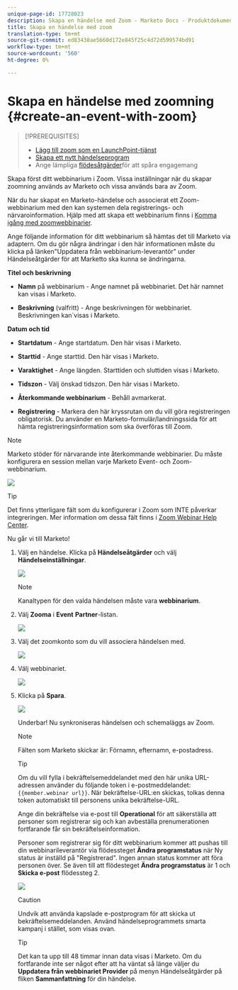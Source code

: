 ```yaml
---
unique-page-id: 17728023
description: Skapa en händelse med Zoom - Marketo Docs - Produktdokumentation
title: Skapa en händelse med zoom
translation-type: tm+mt
source-git-commit: ed83438ae5660d172e845f25c4d72d599574bd91
workflow-type: tm+mt
source-wordcount: '560'
ht-degree: 0%

---
```



# Skapa en händelse med zoomning {#create-an-event-with-zoom}

>[!PREREQUISITES]
>
>* [Lägg till zoom som en LaunchPoint-tjänst](/help/marketo/product-docs/administration/additional-integrations/add-zoom-as-a-launchpoint-service.md)
>* [Skapa ett nytt händelseprogram](/help/marketo/product-docs/demand-generation/events/understanding-events/create-a-new-event-program.md)
>* Ange lämpliga [flödesåtgärder](/help/marketo/product-docs/core-marketo-concepts/smart-campaigns/flow-actions/add-a-flow-step-to-a-smart-campaign.md)för att spåra engagemang


Skapa först ditt webbinarium i Zoom. Vissa inställningar när du skapar zoomning används av Marketo och vissa används bara av Zoom.

När du har skapat en Marketo-händelse och associerat ett Zoom-webbinarium med den kan systemen dela registrerings- och närvaroinformation. Hjälp med att skapa ett webbinarium finns i [Komma igång med zoomwebbinarier](https://support.zoom.us/hc/en-us/articles/200917029-Getting-Started-With-Webinar).

Ange följande information för ditt webbinarium så hämtas det till Marketo via adaptern. Om du gör några ändringar i den här informationen måste du klicka på länken&quot;Uppdatera från webbinarium-leverantör&quot; under Händelseåtgärder för att Marketto ska kunna se ändringarna.

**Titel och beskrivning**

* **Namn**  på webbinarium - Ange namnet på webbinariet. Det här namnet kan visas i Marketo.

* **Beskrivning**  (valfritt) - Ange beskrivningen för webbinariet. Beskrivningen kan`visas i Marketo.

**Datum och tid**

* **Startdatum**  - Ange startdatum. Den här visas i Marketo.

* **Starttid**  - Ange starttid. Den här visas i Marketo.

* **Varaktighet**  - Ange längden. Starttiden och sluttiden visas i Marketo.

* **Tidszon**  - Välj önskad tidszon. Den här visas i Marketo.

* **Återkommande webbinarium** - Behåll avmarkerat.

* **Registrering**  - Markera den här kryssrutan om du vill göra registreringen obligatorisk. Du använder en Marketo-formulär/landningssida för att hämta registreringsinformation som ska överföras till Zoom.

>[!NOTE]
>
>Marketo stöder för närvarande inte återkommande webbinarier. Du måste konfigurera en session mellan varje Marketo Event- och Zoom-webbinarium.

![](assets/overview2.png)

>[!TIP]
>
>Det finns ytterligare fält som du konfigurerar i Zoom som INTE påverkar integreringen. Mer information om dessa fält finns i [Zoom Webinar Help Center](https://support.zoom.us/hc/en-us/sections/200324965-Video-Webinar).

Nu går vi till Marketo!

1. Välj en händelse. Klicka på **Händelseåtgärder** och välj **Händelseinställningar**.

   ![](assets/image2015-5-14-14-3a53-3a10-1.png)

   >[!NOTE]
   >
   >Kanaltypen för den valda händelsen måste vara **webbinarium**.

1. Välj **Zooma** i **Event** **Partner**-listan.

   ![](assets/eventsettings1.png)

1. Välj det zoomkonto som du vill associera händelsen med.

   ![](assets/selectaccount.png)

1. Välj webbinariet.

   ![](assets/selectevent.png)

1. Klicka på **Spara**.

   ![](assets/eventsettingssave.png)

   Underbar! Nu synkroniseras händelsen och schemaläggs av Zoom.

   >[!NOTE]
   >
   >Fälten som Marketo skickar är: Förnamn, efternamn, e-postadress.

   >[!TIP]
   >
   >Om du vill fylla i bekräftelsemeddelandet med den här unika URL-adressen använder du följande token i e-postmeddelandet: `{{member.webinar url}}`. När bekräftelse-URL:en skickas, tolkas denna token automatiskt till personens unika bekräftelse-URL.
   >
   >Ange din bekräftelse via e-post till **Operational** för att säkerställa att personer som registrerar sig och kan avbeställa prenumerationen fortfarande får sin bekräftelseinformation.

   Personer som registrerar sig för ditt webbinarium kommer att pushas till din webbinarileverantör via flödessteget **Ändra programstatus** när Ny status är inställd på &quot;Registrerad&quot;. Ingen annan status kommer att föra personen över. Se även till att flödesteget **Ändra programstatus** är 1 och **Skicka e-post** flödessteg 2.

   ![](assets/goto-webinar-1.png)

   >[!CAUTION]
   >
   >Undvik att använda kapslade e-postprogram för att skicka ut bekräftelsemeddelanden. Använd händelseprogrammets smarta kampanj i stället, som visas ovan.

   >[!TIP]
   >
   >Det kan ta upp till 48 timmar innan data visas i Marketo. Om du fortfarande inte ser något efter att ha väntat så länge väljer du **Uppdatera från webbinariet Provider** på menyn Händelseåtgärder på fliken **Sammanfattning** för din händelse.
